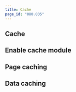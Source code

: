 ```yaml
---
title: Cache
page_id: "080.035"
---
```


## Cache



## Enable cache module



## Page caching


## Data caching

